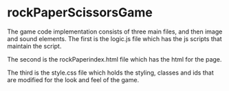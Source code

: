 # rockPaperScissorsGame
The game code implementation consists of three main files, and then image and sound elements.
The first is the logic.js file which has the js scripts that maintain the script.

The second is the rockPaperindex.html file which has the html for the page.

The third is the style.css file which holds the styling, classes and ids that are modified for the look and feel of the game.
